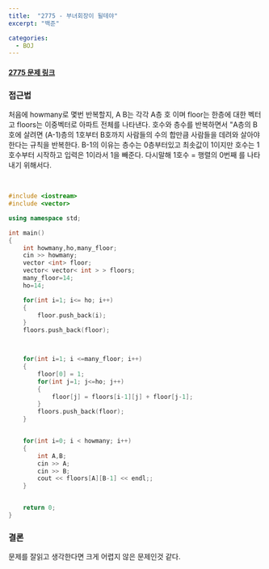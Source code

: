 ```yaml
---
title:  "2775 - 부녀회장이 될테야"
excerpt: "백준"

categories:
  - BOJ
---
```


#### [2775 문제 링크](https://www.acmicpc.net/problem/2775)

### 접근법
처음에 howmany로 몇번 반복할지, A B는 각각 A층 호 이며 floor는 한층에 대한 벡터고 floors는 이중벡터로 아파트 전체를 나타낸다.
호수와 층수를 반복하면서 "A층의 B호에 살려면 (A-1)층의 1호부터 B호까지 사람들의 수의 합만큼 사람들을 데려와 살아야 한다는 규칙을 반복한다.
B-1의 이유는 층수는 0층부터있고 최솟값이 1이지만 호수는 1호수부터 시작하고 입력은 1이라서 1을 빼준다. 다시말해 1호수 = 행렬의 0번째 를 나타내기 위해서다.

<br>

```cpp
#include <iostream>
#include <vector>

using namespace std;

int main()
{
    int howmany,ho,many_floor;
    cin >> howmany;
    vector <int> floor;
    vector< vector< int > > floors;
    many_floor=14;
    ho=14;

    for(int i=1; i<= ho; i++)
    {
        floor.push_back(i);
    }
    floors.push_back(floor);



    for(int i=1; i <=many_floor; i++)
    {
        floor[0] = 1;
        for(int j=1; j<=ho; j++)
        {
            floor[j] = floors[i-1][j] + floor[j-1];
        }
        floors.push_back(floor);
    }


    for(int i=0; i < howmany; i++)
    {
        int A,B;
        cin >> A;
        cin >> B;
        cout << floors[A][B-1] << endl;;
    }


    return 0;
}


```

### 결론
문제를 잘읽고 생각한다면 크게 어렵지 않은 문제인것 같다.